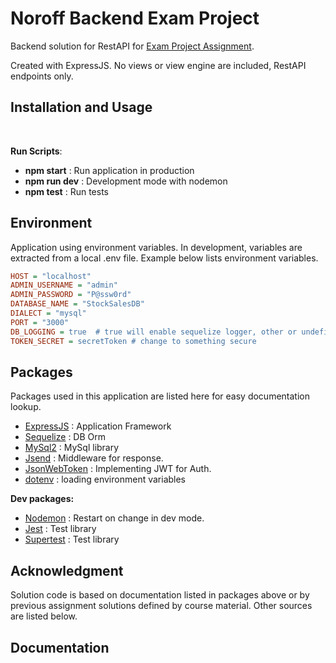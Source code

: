 # Noroff Backend Exam Project

Backend solution for RestAPI for [Exam Project Assignment](./documentation/EP_CA.pdf).

Created with ExpressJS. No views or view engine are included, RestAPI endpoints only.

## Installation and Usage

<br/>

__Run Scripts__:
- __npm start__ : Run application in production
- __npm run dev__ : Development mode with nodemon
- __npm test__ : Run tests

## Environment
Application using environment variables. In development, variables are extracted from a local .env file. Example below lists environment variables.

```ini
HOST = "localhost"
ADMIN_USERNAME = "admin"
ADMIN_PASSWORD = "P@ssw0rd"
DATABASE_NAME = "StockSalesDB"
DIALECT = "mysql"
PORT = "3000"
DB_LOGGING = true  # true will enable sequelize logger, other or undefined value will disable logging
TOKEN_SECRET = secretToken # change to something secure
```

## Packages

Packages used in this application are listed here for easy documentation lookup.

- [ExpressJS](https://expressjs.com/) : Application Framework
- [Sequelize](https://sequelize.org/) : DB Orm
- [MySql2](https://www.npmjs.com/package/mysql2) : MySql library
- [Jsend](https://www.npmjs.com/package/jsend) : Middleware for response.
- [JsonWebToken](https://github.com/auth0/node-jsonwebtoken) : Implementing JWT for Auth.
- [dotenv](https://www.npmjs.com/package/dotenv) : loading environment variables

__Dev packages:__

- [Nodemon](https://github.com/remy/nodemon) : Restart on change in dev mode.
- [Jest](https://jestjs.io/) : Test library
- [Supertest](https://github.com/ladjs/supertest) : Test library

## Acknowledgment

Solution code is based on documentation listed in packages above or by previous assignment solutions defined by course material. Other sources are listed below.

## Documentation